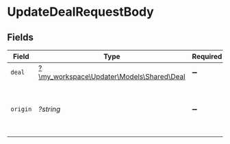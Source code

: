 # UpdateDealRequestBody


## Fields

| Field                                                                    | Type                                                                     | Required                                                                 | Description                                                              | Example                                                                  |
| ------------------------------------------------------------------------ | ------------------------------------------------------------------------ | ------------------------------------------------------------------------ | ------------------------------------------------------------------------ | ------------------------------------------------------------------------ |
| `deal`                                                                   | [?\my_workspace\Updater\Models\Shared\Deal](../../models/shared/Deal.md) | :heavy_minus_sign:                                                       | N/A                                                                      |                                                                          |
| `origin`                                                                 | *?string*                                                                | :heavy_minus_sign:                                                       | Where the most current state of the object came from.                    | Magento                                                                  |